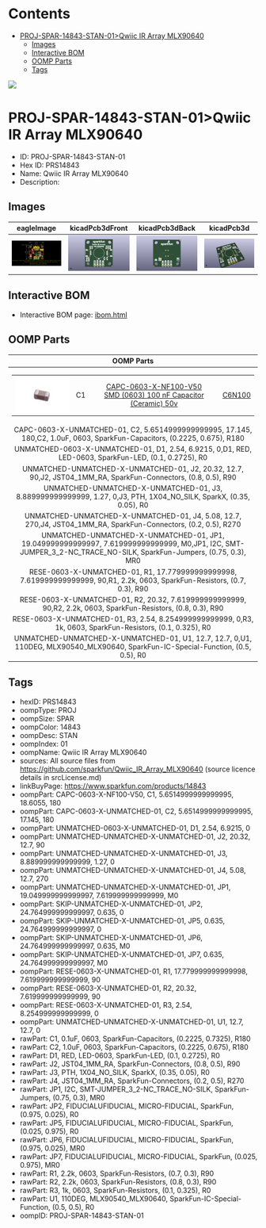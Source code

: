 



Contents
========

* [PROJ-SPAR-14843-STAN-01>Qwiic IR Array MLX90640](#proj-spar-14843-stan-01qwiic-ir-array-mlx90640)
	* [Images](#images)
	* [Interactive BOM](#interactive-bom)
	* [OOMP Parts](#oomp-parts)
	* [Tags](#tags)
  
![][im]
# PROJ-SPAR-14843-STAN-01>Qwiic IR Array MLX90640

- ID: PROJ-SPAR-14843-STAN-01
- Hex ID: PRS14843
- Name: Qwiic IR Array MLX90640
- Description: 

## Images
  
  

|eagleImage|kicadPcb3dFront|kicadPcb3dBack|kicadPcb3d|
| :---: | :---: | :---: | :---: |
|[![eagleImage](eagleImage_140.png)](eagleImage_600.png)|[![kicadPcb3dFront](kicadPcb3dFront_140.png)](kicadPcb3dFront_600.png)|[![kicadPcb3dBack](kicadPcb3dBack_140.png)](kicadPcb3dBack_600.png)|[![kicadPcb3d](kicadPcb3d_140.png)](kicadPcb3d_600.png)|

## Interactive BOM

- Interactive BOM page: [ibom.html](kicad/bom/ibom.html)

## OOMP Parts
  

|OOMP Parts|
| :---: |
|<table><tr><td>![CAPC-0603-X-NF100-V50](https://raw.githubusercontent.com/oomlout/oomlout_OOMP_parts/main/CAPC-0603-X-NF100-V50/image_140.jpg)</td><td> C1</td><td>[CAPC-0603-X-NF100-V50<br>SMD (0603) 100 nF Capacitor (Ceramic) 50v](https://github.com/oomlout/oomlout_OOMP_parts/tree/main/CAPC-0603-X-NF100-V50/)</td><td>[C6N100](https://github.com/oomlout/oomlout_OOMP_parts/tree/main/CAPC-0603-X-NF100-V50/)</td></tr></table>|
|CAPC-0603-X-UNMATCHED-01, C2, 5.6514999999999995, 17.145, 180,C2, 1.0uF, 0603, SparkFun-Capacitors, (0.2225, 0.675), R180|
|UNMATCHED-0603-X-UNMATCHED-01, D1, 2.54, 6.9215, 0,D1, RED, LED-0603, SparkFun-LED, (0.1, 0.2725), R0|
|UNMATCHED-UNMATCHED-X-UNMATCHED-01, J2, 20.32, 12.7, 90,J2, JST04_1MM_RA, SparkFun-Connectors, (0.8, 0.5), R90|
|UNMATCHED-UNMATCHED-X-UNMATCHED-01, J3, 8.889999999999999, 1.27, 0,J3, PTH, 1X04_NO_SILK, SparkX, (0.35, 0.05), R0|
|UNMATCHED-UNMATCHED-X-UNMATCHED-01, J4, 5.08, 12.7, 270,J4, JST04_1MM_RA, SparkFun-Connectors, (0.2, 0.5), R270|
|UNMATCHED-UNMATCHED-X-UNMATCHED-01, JP1, 19.049999999999997, 7.619999999999999, M0,JP1, I2C, SMT-JUMPER_3_2-NC_TRACE_NO-SILK, SparkFun-Jumpers, (0.75, 0.3), MR0|
|RESE-0603-X-UNMATCHED-01, R1, 17.779999999999998, 7.619999999999999, 90,R1, 2.2k, 0603, SparkFun-Resistors, (0.7, 0.3), R90|
|RESE-0603-X-UNMATCHED-01, R2, 20.32, 7.619999999999999, 90,R2, 2.2k, 0603, SparkFun-Resistors, (0.8, 0.3), R90|
|RESE-0603-X-UNMATCHED-01, R3, 2.54, 8.254999999999999, 0,R3, 1k, 0603, SparkFun-Resistors, (0.1, 0.325), R0|
|UNMATCHED-UNMATCHED-X-UNMATCHED-01, U1, 12.7, 12.7, 0,U1, 110DEG, MLX90540_MLX90640, SparkFun-IC-Special-Function, (0.5, 0.5), R0|

## Tags

- hexID: PRS14843
- oompType: PROJ
- oompSize: SPAR
- oompColor: 14843
- oompDesc: STAN
- oompIndex: 01
- oompName: Qwiic IR Array MLX90640
- sources: All source files from https://github.com/sparkfun/Qwiic_IR_Array_MLX90640 (source licence details in srcLicense.md)
- linkBuyPage: https://www.sparkfun.com/products/14843
- oompPart: CAPC-0603-X-NF100-V50, C1, 5.6514999999999995, 18.6055, 180
- oompPart: CAPC-0603-X-UNMATCHED-01, C2, 5.6514999999999995, 17.145, 180
- oompPart: UNMATCHED-0603-X-UNMATCHED-01, D1, 2.54, 6.9215, 0
- oompPart: UNMATCHED-UNMATCHED-X-UNMATCHED-01, J2, 20.32, 12.7, 90
- oompPart: UNMATCHED-UNMATCHED-X-UNMATCHED-01, J3, 8.889999999999999, 1.27, 0
- oompPart: UNMATCHED-UNMATCHED-X-UNMATCHED-01, J4, 5.08, 12.7, 270
- oompPart: UNMATCHED-UNMATCHED-X-UNMATCHED-01, JP1, 19.049999999999997, 7.619999999999999, M0
- oompPart: SKIP-UNMATCHED-X-UNMATCHED-01, JP2, 24.764999999999997, 0.635, 0
- oompPart: SKIP-UNMATCHED-X-UNMATCHED-01, JP5, 0.635, 24.764999999999997, 0
- oompPart: SKIP-UNMATCHED-X-UNMATCHED-01, JP6, 24.764999999999997, 0.635, M0
- oompPart: SKIP-UNMATCHED-X-UNMATCHED-01, JP7, 0.635, 24.764999999999997, M0
- oompPart: RESE-0603-X-UNMATCHED-01, R1, 17.779999999999998, 7.619999999999999, 90
- oompPart: RESE-0603-X-UNMATCHED-01, R2, 20.32, 7.619999999999999, 90
- oompPart: RESE-0603-X-UNMATCHED-01, R3, 2.54, 8.254999999999999, 0
- oompPart: UNMATCHED-UNMATCHED-X-UNMATCHED-01, U1, 12.7, 12.7, 0
- rawPart: C1, 0.1uF, 0603, SparkFun-Capacitors, (0.2225, 0.7325), R180
- rawPart: C2, 1.0uF, 0603, SparkFun-Capacitors, (0.2225, 0.675), R180
- rawPart: D1, RED, LED-0603, SparkFun-LED, (0.1, 0.2725), R0
- rawPart: J2, JST04_1MM_RA, SparkFun-Connectors, (0.8, 0.5), R90
- rawPart: J3, PTH, 1X04_NO_SILK, SparkX, (0.35, 0.05), R0
- rawPart: J4, JST04_1MM_RA, SparkFun-Connectors, (0.2, 0.5), R270
- rawPart: JP1, I2C, SMT-JUMPER_3_2-NC_TRACE_NO-SILK, SparkFun-Jumpers, (0.75, 0.3), MR0
- rawPart: JP2, FIDUCIALUFIDUCIAL, MICRO-FIDUCIAL, SparkFun, (0.975, 0.025), R0
- rawPart: JP5, FIDUCIALUFIDUCIAL, MICRO-FIDUCIAL, SparkFun, (0.025, 0.975), R0
- rawPart: JP6, FIDUCIALUFIDUCIAL, MICRO-FIDUCIAL, SparkFun, (0.975, 0.025), MR0
- rawPart: JP7, FIDUCIALUFIDUCIAL, MICRO-FIDUCIAL, SparkFun, (0.025, 0.975), MR0
- rawPart: R1, 2.2k, 0603, SparkFun-Resistors, (0.7, 0.3), R90
- rawPart: R2, 2.2k, 0603, SparkFun-Resistors, (0.8, 0.3), R90
- rawPart: R3, 1k, 0603, SparkFun-Resistors, (0.1, 0.325), R0
- rawPart: U1, 110DEG, MLX90540_MLX90640, SparkFun-IC-Special-Function, (0.5, 0.5), R0
- oompID: PROJ-SPAR-14843-STAN-01



[im]: kicadPcb3d_450.png
